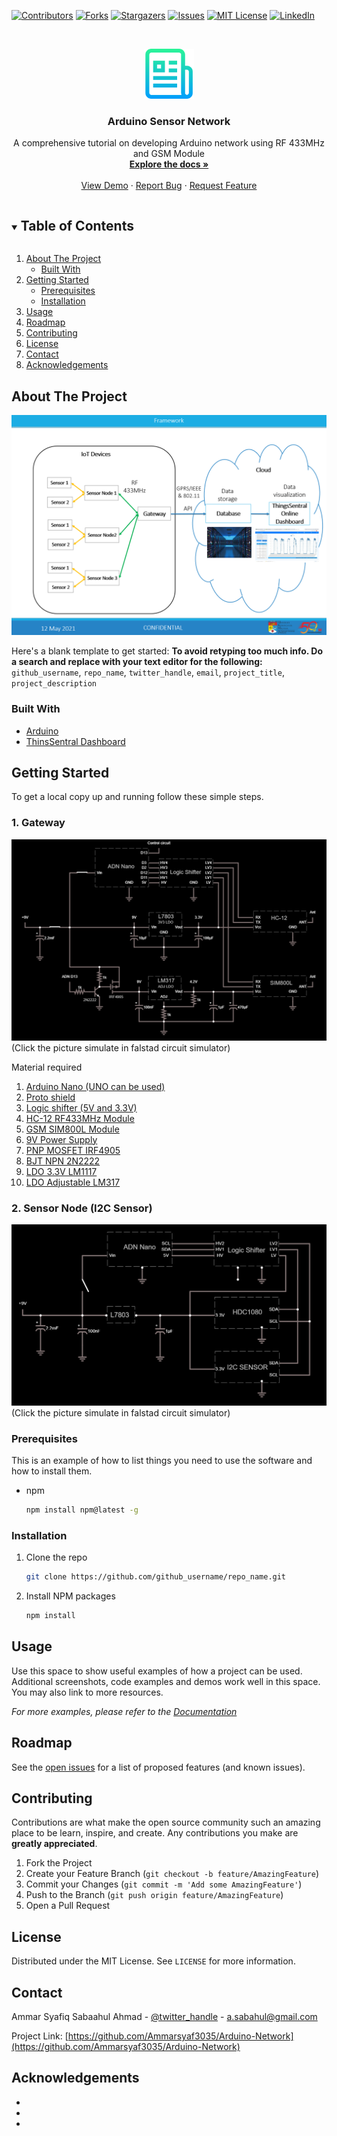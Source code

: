 <!--
*** Thanks for checking out the Best-README-Template. If you have a suggestion
*** that would make this better, please fork the repo and create a pull request
*** or simply open an issue with the tag "enhancement".
*** Thanks again! Now go create something AMAZING! :D
***
***
***
*** To avoid retyping too much info. Do a search and replace for the following:
*** github_username, repo_name, twitter_handle, email, project_title, project_description
-->



<!-- PROJECT SHIELDS -->
<!--
*** I'm using markdown "reference style" links for readability.
*** Reference links are enclosed in brackets [ ] instead of parentheses ( ).
*** See the bottom of this document for the declaration of the reference variables
*** for contributors-url, forks-url, etc. This is an optional, concise syntax you may use.
*** https://www.markdownguide.org/basic-syntax/#reference-style-links
-->
[![Contributors][contributors-shield]][contributors-url]
[![Forks][forks-shield]][forks-url]
[![Stargazers][stars-shield]][stars-url]
[![Issues][issues-shield]][issues-url]
[![MIT License][license-shield]][license-url]
[![LinkedIn][linkedin-shield]][linkedin-url]



<!-- PROJECT LOGO -->
<br />
<p align="center">
  <a href="https://github.com/github_username/repo_name">
    <img src="images/logo.png" alt="Logo" width="80" height="80">
  </a>

  <h3 align="center">Arduino Sensor Network</h3>

  <p align="center">
    A comprehensive tutorial on developing Arduino network using RF 433MHz and GSM Module
    <br />
    <a href="https://github.com/Ammarsyaf3035/Arduino-Network"><strong>Explore the docs »</strong></a>
    <br />
    <br />
    <a href="https://github.com/Ammarsyaf3035/Arduino-Network">View Demo</a>
    ·
    <a href="https://github.com/Ammarsyaf3035/Arduino-Network/issues">Report Bug</a>
    ·
    <a href="https://github.com/Ammarsyaf3035/Arduino-Network/issues">Request Feature</a>
  </p>
</p>



<!-- TABLE OF CONTENTS -->
<details open="open">
  <summary><h2 style="display: inline-block">Table of Contents</h2></summary>
  <ol>
    <li>
      <a href="#about-the-project">About The Project</a>
      <ul>
        <li><a href="#built-with">Built With</a></li>
      </ul>
    </li>
    <li>
      <a href="#getting-started">Getting Started</a>
      <ul>
        <li><a href="#prerequisites">Prerequisites</a></li>
        <li><a href="#installation">Installation</a></li>
      </ul>
    </li>
    <li><a href="#usage">Usage</a></li>
    <li><a href="#roadmap">Roadmap</a></li>
    <li><a href="#contributing">Contributing</a></li>
    <li><a href="#license">License</a></li>
    <li><a href="#contact">Contact</a></li>
    <li><a href="#acknowledgements">Acknowledgements</a></li>
  </ol>
</details>



<!-- ABOUT THE PROJECT -->
## About The Project

![Product Name Screen Shot][Framework-screenshot]

Here's a blank template to get started:
**To avoid retyping too much info. Do a search and replace with your text editor for the following:**
`github_username`, `repo_name`, `twitter_handle`, `email`, `project_title`, `project_description`


### Built With

* [Arduino](https://www.arduino.cc/)
* [ThinsSentral Dashboard](http://thingssentral.io:443/)



<!-- GETTING STARTED -->
## Getting Started

To get a local copy up and running follow these simple steps.

### 1. Gateway

[![Gateway Screen Shot][Gateway-screenshot]](https://tinyurl.com/yhq6l9zb)
(Click the picture simulate in falstad circuit simulator)

Material required
1. [Arduino Nano (UNO can be used)](https://my.cytron.io/p-uno-compatible-ch340-with-usb-cable?search=uno&description=1)
2. [Proto shield](https://my.cytron.io/p-cytron-prototyping-shield?search=proto&description=1)
3. [Logic shifter (5V and 3.3V)](https://shopee.com.my/Logic-Converter-4-Channel-Bi-Directional-5V-3.3V-Level-Shifter-Module-i.13050358.1897892238)
4. [HC-12 RF433MHz Module](https://my.cytron.io/c-wireless-devices/p-433mhz-rf-uart-transceiver-module-1km)
5. [GSM SIM800L Module](https://shopee.com.my/Arduino-SIM800L-GPRS-GSM-Tracking-Module-with-Antena-SIM-Slot-i.33287405.462065175)
6. [9V Power Supply](https://shopee.com.my/AC-DC-Adapter-9V-1A-Power-Supply-Arduino-PIC-i.13050358.1696099696)
7. [PNP MOSFET IRF4905](https://my.cytron.io/p-transistor-irf4905?search=IRF4905&description=1&sub_category=true)
8. [BJT NPN 2N2222](https://my.cytron.io/p-transistor-2n2222?search=2N2222&description=1)
9. [LDO 3.3V LM1117](https://my.cytron.io/p-voltage-regulator-plus-3.3v-1880?search=3.3&description=1)
10. [LDO Adjustable LM317](https://my.cytron.io/p-ic-lm317?search=lm317&description=1)

### 2. Sensor Node (I2C Sensor)

[![Sensor Node Screen Shot][sensorNode-screenshot]](https://tinyurl.com/yze45sqd)
(Click the picture simulate in falstad circuit simulator)


### Prerequisites

This is an example of how to list things you need to use the software and how to install them.
* npm
  ```sh
  npm install npm@latest -g
  ```

### Installation

1. Clone the repo
   ```sh
   git clone https://github.com/github_username/repo_name.git
   ```
2. Install NPM packages
   ```sh
   npm install
   ```



<!-- USAGE EXAMPLES -->
## Usage

Use this space to show useful examples of how a project can be used. Additional screenshots, code examples and demos work well in this space. You may also link to more resources.

_For more examples, please refer to the [Documentation](https://example.com)_



<!-- ROADMAP -->
## Roadmap

See the [open issues](https://github.com/Ammarsyaf3035/Arduino-Network/issues) for a list of proposed features (and known issues).



<!-- CONTRIBUTING -->
## Contributing

Contributions are what make the open source community such an amazing place to be learn, inspire, and create. Any contributions you make are **greatly appreciated**.

1. Fork the Project
2. Create your Feature Branch (`git checkout -b feature/AmazingFeature`)
3. Commit your Changes (`git commit -m 'Add some AmazingFeature'`)
4. Push to the Branch (`git push origin feature/AmazingFeature`)
5. Open a Pull Request



<!-- LICENSE -->
## License

Distributed under the MIT License. See `LICENSE` for more information.



<!-- CONTACT -->
## Contact

Ammar Syafiq Sabaahul Ahmad - [@twitter_handle](https://twitter.com/twitter_handle) - a.sabahul@gmail.com

Project Link: [https://github.com/Ammarsyaf3035/Arduino-Network](https://github.com/Ammarsyaf3035/Arduino-Network)



<!-- ACKNOWLEDGEMENTS -->
## Acknowledgements

* []()
* []()
* []()





<!-- MARKDOWN LINKS & IMAGES -->
<!-- https://www.markdownguide.org/basic-syntax/#reference-style-links -->
[contributors-shield]: https://img.shields.io/github/contributors/Ammarsyaf3035/Arduino-Network.svg?style=for-the-badge
[contributors-url]: https://github.com/Ammarsyaf3035/Arduino-Network/graphs/contributors
[forks-shield]: https://img.shields.io/github/forks/Ammarsyaf3035/Arduino-Network.svg?style=for-the-badge
[forks-url]: https://github.com/Ammarsyaf3035/Arduino-Network/network/members
[stars-shield]: https://img.shields.io/github/stars/Ammarsyaf3035/Arduino-Network.svg?style=for-the-badge
[stars-url]: https://github.com/Ammarsyaf3035/Arduino-Network/stargazers
[issues-shield]: https://img.shields.io/github/issues/Ammarsyaf3035/Arduino-Network.svg?style=for-the-badge
[issues-url]: https://github.com/Ammarsyaf3035/Arduino-Network/issues
[license-shield]: https://img.shields.io/github/license/Ammarsyaf3035/Arduino-Network.svg?style=for-the-badge
[license-url]: https://github.com/Ammarsyaf3035/Arduino-Network/blob/master/LICENSE.txt
[linkedin-shield]: https://img.shields.io/badge/-LinkedIn-black.svg?style=for-the-badge&logo=linkedin&colorB=555
[linkedin-url]: https://linkedin.com/in/ammar-syafiq-sabaahul-ahmad-042ba9156/
[Framework-screenshot]: images/Framework.PNG
[Gateway-screenshot]: images/Gateway.PNG
[sensorNode-screenshot]: images/sensorNode.PNG
